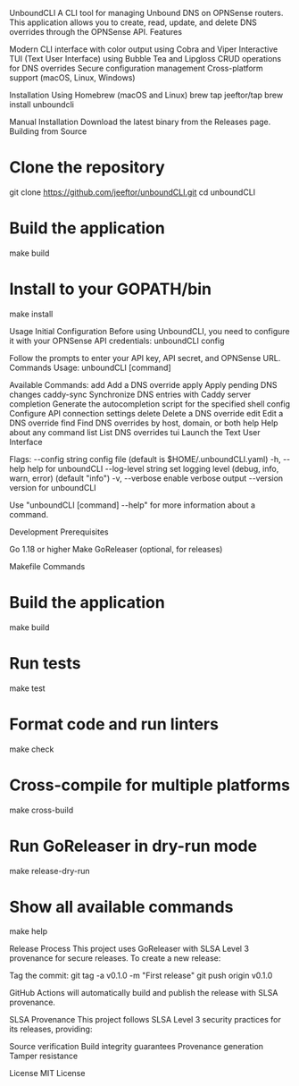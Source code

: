 UnboundCLI
A CLI tool for managing Unbound DNS on OPNSense routers. This application allows you to create, read, update, and delete DNS overrides through the OPNSense API.
Features

Modern CLI interface with color output using Cobra and Viper
Interactive TUI (Text User Interface) using Bubble Tea and Lipgloss
CRUD operations for DNS overrides
Secure configuration management
Cross-platform support (macOS, Linux, Windows)

Installation
Using Homebrew (macOS and Linux)
brew tap jeeftor/tap
brew install unboundcli

Manual Installation
Download the latest binary from the Releases page.
Building from Source
# Clone the repository
git clone https://github.com/jeeftor/unboundCLI.git
cd unboundCLI

# Build the application
make build

# Install to your GOPATH/bin
make install

Usage
Initial Configuration
Before using UnboundCLI, you need to configure it with your OPNSense API credentials:
unboundCLI config

Follow the prompts to enter your API key, API secret, and OPNSense URL.
Commands
Usage:
unboundCLI [command]

Available Commands:
add         Add a DNS override
apply       Apply pending DNS changes
caddy-sync  Synchronize DNS entries with Caddy server
completion  Generate the autocompletion script for the specified shell
config      Configure API connection settings
delete      Delete a DNS override
edit        Edit a DNS override
find        Find DNS overrides by host, domain, or both
help        Help about any command
list        List DNS overrides
tui         Launch the Text User Interface

Flags:
--config string      config file (default is $HOME/.unboundCLI.yaml)
-h, --help               help for unboundCLI
--log-level string   set logging level (debug, info, warn, error) (default "info")
-v, --verbose            enable verbose output
--version            version for unboundCLI

Use "unboundCLI [command] --help" for more information about a command.

Development
Prerequisites

Go 1.18 or higher
Make
GoReleaser (optional, for releases)

Makefile Commands
# Build the application
make build

# Run tests
make test

# Format code and run linters
make check

# Cross-compile for multiple platforms
make cross-build

# Run GoReleaser in dry-run mode
make release-dry-run

# Show all available commands
make help

Release Process
This project uses GoReleaser with SLSA Level 3 provenance for secure releases.
To create a new release:

Tag the commit:
git tag -a v0.1.0 -m "First release"
git push origin v0.1.0


GitHub Actions will automatically build and publish the release with SLSA provenance.


SLSA Provenance
This project follows SLSA Level 3 security practices for its releases, providing:

Source verification
Build integrity guarantees
Provenance generation
Tamper resistance

License
MIT License
